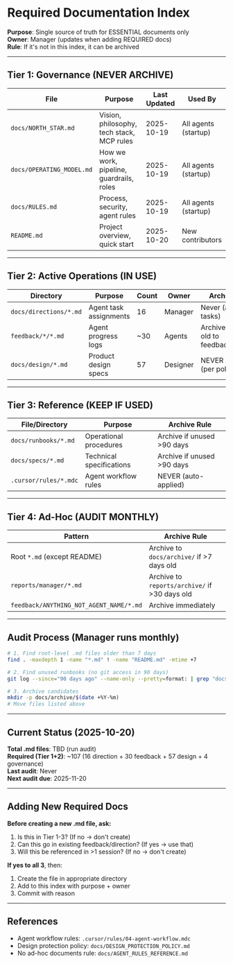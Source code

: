 # Required Documentation Index

**Purpose**: Single source of truth for ESSENTIAL documents only  
**Owner**: Manager (updates when adding REQUIRED docs)  
**Rule**: If it's not in this index, it can be archived

---

## Tier 1: Governance (NEVER ARCHIVE)

| File | Purpose | Last Updated | Used By |
|------|---------|--------------|---------|
| `docs/NORTH_STAR.md` | Vision, philosophy, tech stack, MCP rules | 2025-10-19 | All agents (startup) |
| `docs/OPERATING_MODEL.md` | How we work, pipeline, guardrails, roles | 2025-10-19 | All agents (startup) |
| `docs/RULES.md` | Process, security, agent rules | 2025-10-19 | All agents (startup) |
| `README.md` | Project overview, quick start | 2025-10-20 | New contributors |

---

## Tier 2: Active Operations (IN USE)

| Directory | Purpose | Count | Owner | Archive Rule |
|-----------|---------|-------|-------|--------------|
| `docs/directions/*.md` | Agent task assignments | 16 | Manager | Never (active tasks) |
| `feedback/*/*.md` | Agent progress logs | ~30 | Agents | Archive >30 days old to feedback/archive/ |
| `docs/design/*.md` | Product design specs | 57 | Designer | NEVER ARCHIVE (per policy) |

---

## Tier 3: Reference (KEEP IF USED)

| File/Directory | Purpose | Archive Rule |
|----------------|---------|--------------|
| `docs/runbooks/*.md` | Operational procedures | Archive if unused >90 days |
| `docs/specs/*.md` | Technical specifications | Archive if unused >90 days |
| `.cursor/rules/*.mdc` | Agent workflow rules | NEVER (auto-applied) |

---

## Tier 4: Ad-Hoc (AUDIT MONTHLY)

| Pattern | Archive Rule |
|---------|--------------|
| Root `*.md` (except README) | Archive to `docs/archive/` if >7 days old |
| `reports/manager/*.md` | Archive to `reports/archive/` if >30 days old |
| `feedback/ANYTHING_NOT_AGENT_NAME/*.md` | Archive immediately |

---

## Audit Process (Manager runs monthly)

```bash
# 1. Find root-level .md files older than 7 days
find . -maxdepth 1 -name "*.md" ! -name "README.md" -mtime +7

# 2. Find unused runbooks (no git access in 90 days)
git log --since="90 days ago" --name-only --pretty=format: | grep "docs/runbooks" | sort -u

# 3. Archive candidates
mkdir -p docs/archive/$(date +%Y-%m)
# Move files listed above
```

---

## Current Status (2025-10-20)

**Total .md files**: TBD (run audit)  
**Required (Tier 1+2)**: ~107 (16 direction + 30 feedback + 57 design + 4 governance)  
**Last audit**: Never  
**Next audit due**: 2025-11-20

---

## Adding New Required Docs

**Before creating a new .md file, ask:**
1. Is this in Tier 1-3? (If no → don't create)
2. Can this go in existing feedback/direction? (If yes → use that)
3. Will this be referenced in >1 session? (If no → don't create)

**If yes to all 3**, then:
1. Create the file in appropriate directory
2. Add to this index with purpose + owner
3. Commit with reason

---

## References

- Agent workflow rules: `.cursor/rules/04-agent-workflow.mdc`
- Design protection policy: `docs/DESIGN_PROTECTION_POLICY.md`
- No ad-hoc documents rule: `docs/AGENT_RULES_REFERENCE.md`

